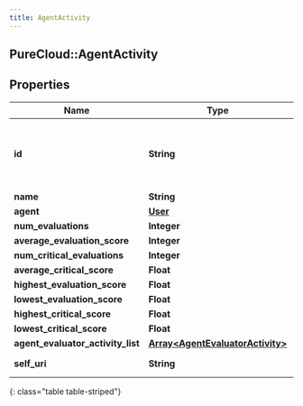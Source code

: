 ```yaml
---
title: AgentActivity
---
```

## PureCloud::AgentActivity

## Properties

|Name | Type | Description | Notes|
|------------ | ------------- | ------------- | -------------|
| **id** | **String** | The globally unique identifier for the object. | [optional] |
| **name** | **String** |  | [optional] |
| **agent** | [**User**](User.html) |  | [optional] |
| **num_evaluations** | **Integer** |  | [optional] |
| **average_evaluation_score** | **Integer** |  | [optional] |
| **num_critical_evaluations** | **Integer** |  | [optional] |
| **average_critical_score** | **Float** |  | [optional] |
| **highest_evaluation_score** | **Float** |  | [optional] |
| **lowest_evaluation_score** | **Float** |  | [optional] |
| **highest_critical_score** | **Float** |  | [optional] |
| **lowest_critical_score** | **Float** |  | [optional] |
| **agent_evaluator_activity_list** | [**Array&lt;AgentEvaluatorActivity&gt;**](AgentEvaluatorActivity.html) |  | [optional] |
| **self_uri** | **String** | The URI for this object | [optional] |
{: class="table table-striped"}


